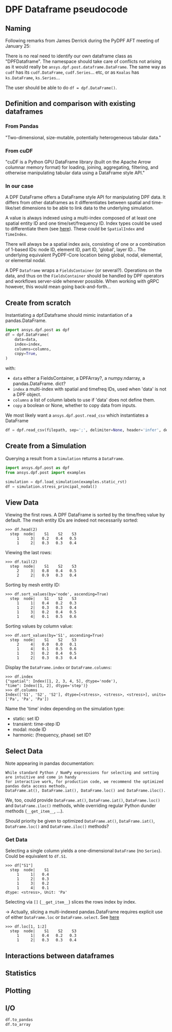 # DPF Dataframe pseudocode

## Naming
Following remarks from James Derrick during the PyDPF AFT meeting of January 25:

There is no real need to identify our own dataframe class as "DPFDataframe".
The namespace should take care of conflicts not arising as it would really be
``ansys.dpf.post.dataframe.DataFrame``.
The same way as ``cudf`` has its ``cudf.DataFrame``, ``cudf.Series``... etc,
or as ``Koalas`` has ``ks.DataFrame``, ``ks.Series``...

The user should be able to do ``df = dpf.DataFrame()``.


## Definition and comparison with existing dataframes
### From Pandas 
"Two-dimensional, size-mutable, potentially heterogeneous tabular data."

### From cuDF 
"cuDF is a Python GPU DataFrame library (built on the Apache Arrow columnar memory
format) for loading, joining, aggregating, filtering, and otherwise manipulating tabular data
using a DataFrame style API."

### In our case
A DPF DataFrame offers a DataFrame style API for manipulating DPF data.
It differs from other dataframes as it differentiates between spatial
and time-like/set dimensions to be able to link data to the underlying simulation.

A value is always indexed using a multi-index composed of at least one spatial entity ID and one
time/set/frequency ID.
Index types could be used to differentiate them (see 
[here](https://pandas.pydata.org/docs/user_guide/advanced.html#index-types)).
These could be ``SpatialIndex`` and ``TimeIndex``.


There will always be a spatial index axis, consisting of one or a combination of 1-based IDs:
node ID, element ID, part ID, 'global', layer ID...
The underlying equivalent PyDPF-Core location being global, nodal, elemental, or elemental nodal.

A DPF ``Dataframe`` wraps a ``FieldsContainer`` (or several?). Operations on the data, and thus on the 
``FieldsContainer`` should be handled by DPF operators and workflows server-side whenever possible.
When working with gRPC however, this would mean going back-and-forth...

## Create from scratch

Instantiating a dpf.Dataframe should mimic instantiation of a pandas.DataFrame.
```py
import ansys.dpf.post as dpf
df = dpf.DataFrame(
    data=data,
    index=index,
    columns=columns,
    copy=True,
)
```

with:
- ``data`` either a FieldsContainer, a DPFArray?, a numpy.ndarray, a pandas.DataFrame. dict?
- ``index`` a multi-index with spatial and timefreq IDs, used when 'data' is not a DPF object.
- ``columns`` a list of column labels to use if 'data' does not define them.
- ``copy`` a boolean or None, whether to copy data from inputs.

We most likely want a ``ansys.dpf.post.read_csv`` which instantiates a DataFrame

```py
df = dpf.read_csv(filepath, sep=';', delimiter=None, header='infer', decimal=',', ...)
```

## Create from a Simulation

Querying a result from a ``Simulation`` returns a ``DataFrame``. 
```py
import ansys.dpf.post as dpf
from ansys.dpf.post import examples

simulation = dpf.load_simulation(examples.static_rst)
df = simulation.stress_principal_nodal()
```


## View Data

Viewing the first rows.
A DPF DataFrame is sorted by the time/freq value by default.
The mesh entity IDs are indeed not necessarily sorted:
```pycon
>>> df.head(2)
  step  node|    S1    S2    S3
     1     3|   0.2   0.4   0.5
     1     2|   0.3   0.3   0.4
```

Viewing the last rows:
```pycon
>>> df.tail(2)
  step  node|    S1    S2    S3
     2     3|   0.8   0.4   0.5
     2     2|   0.9   0.3   0.4
```

Sorting by mesh entity ID:
```pycon
>>> df.sort_values(by='node', ascending=True)
  step  node|    S1    S2    S3
     1     1|   0.4   0.2   0.3
     1     2|   0.3   0.3   0.4
     1     3|   0.2   0.4   0.5
     1     4|   0.1   0.5   0.6
```

Sorting values by column value:
```pycon
>>> df.sort_values(by='S1', ascending=True)
  step  node|    S1    S2    S3
     2     4|   0.0   0.0   0.1
     1     4|   0.1   0.5   0.6
     1     3|   0.2   0.4   0.5
     1     2|   0.3   0.3   0.4
```

Display the ``DataFrame.index`` or ``DataFrame.columns``:
```pycon
>>> df.index
{"spatial": Index([1, 2, 3, 4, 5], dtype='node'), 
"time": Index([1, 2], dtype='step')}
>>> df.columns
Index(['S1', 'S2', 'S2'], dtype=[<stress>, <stress>, <stress>], units=['Pa', 'Pa', 'Pa'])
```

Name the 'time' index depending on the simulation type:
- static: set ID
- transient: time-step ID
- modal: mode ID
- harmonic: (frequency, phase) set ID?

## Select Data

Note appearing in pandas documentation:

```
While standard Python / NumPy expressions for selecting and setting are intuitive and come in handy 
for interactive work, for production code, we recommend the optimized pandas data access methods, 
DataFrame.at(), DataFrame.iat(), DataFrame.loc() and DataFrame.iloc().
```
We, too, could provide ``DataFrame.at()``, ``DataFrame.iat()``, ``DataFrame.loc()`` and 
``DataFrame.iloc()`` methods, while overriding regular Python dunder methods (``__get_item__``, ...).

Should priority be given to optimized ``DataFrame.at()``, ``DataFrame.iat()``, ``DataFrame.loc()`` and 
``DataFrame.iloc()`` methods?

### Get Data

Selecting a single column yields a one-dimensional ``DataFrame`` (no ``Series``).
Could be equivalent to ``df.S1``.
```pycon
>>> df["S1"]
  step  node|    S1
     1     1|   0.4
     1     2|   0.3
     1     3|   0.2
     1     4|   0.1
dtype: <stress>, Unit: 'Pa'
```

Selecting via ``[]`` (``__get_item__``) slices the rows index by index.

-> Actually, slicing a multi-indexed pandas.DataFrame requires explicit use of either 
``DataFrame.loc`` or ``DataFrame.select``. 
See [here](https://pandas.pydata.org/docs/reference/api/pandas.DataFrame.loc.html#pandas-dataframe-loc)
```pycon
>>> df.loc[1, 1:2]
  step  node|    S1    S2    S3
     1     1|   0.4   0.2   0.3
     1     2|   0.3   0.3   0.4
```


## Interactions between dataframes

## Statistics

## Plotting

## I/O

```py
df.to_pandas
df.to_array
```